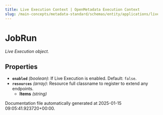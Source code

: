 ```yaml
---
title: Live Execution Context | OpenMetadata Execution Context
slug: /main-concepts/metadata-standard/schemas/entity/applications/liveexecutioncontext
---
```


# JobRun

*Live Execution object.*

## Properties

- **`enabled`** *(boolean)*: If Live Execution is enabled. Default: `false`.
- **`resources`** *(array)*: Resource full classname to register to extend any endpoints.
  - **Items** *(string)*


Documentation file automatically generated at 2025-01-15 09:05:41.923720+00:00.
